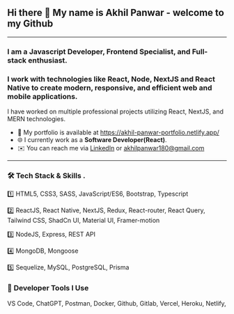 ## Hi there 👋 My name is Akhil Panwar - welcome to my Github
---

### **I am a Javascript Developer, Frontend Specialist, and Full-stack enthusiast**.
### I work with technologies like **React**, **Node**, **NextJS** and **React Native** to create modern, responsive, and efficient **web** and **mobile applications**.

I have worked on multiple professional projects utilizing React, NextJS, and MERN technologies.
- :open_file_folder: My portfolio is available at https://akhil-panwar-portfolio.netlify.app/
- :globe_with_meridians: I currently work as a **Software Developer(React)**.
- :envelope: You can reach me via [LinkedIn](https://www.linkedin.com/in/akhil-panwar-/) or akhilpanwar180@gmail.com
---
### 🛠️ **Tech Stack & Skills** .
:one: HTML5, CSS3, SASS, JavaScript/ES6, Bootstrap, Typescript

:two: ReactJS, React Native, NextJS, Redux, React-router, React Query, Tailwind CSS, ShadCn UI, Material UI, Framer-motion

:three: NodeJS, Express, REST API

:four: MongoDB, Mongoose

:five: Sequelize, MySQL, PostgreSQL, Prisma
### 🧰 **Developer Tools I Use**  
VS Code, ChatGPT, Postman, Docker, Github, Gitlab, Vercel, Heroku, Netlify, 






